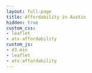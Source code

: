```yaml
---
layout: full-page
title: Affordability in Austin
hidden: true
custom_css:
- leaflet
- atx-affordability
custom_js:
- d3.min
- leaflet
- atx-affordability
---
```

<div id="map"></div>